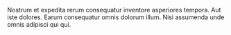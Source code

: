 Nostrum et expedita rerum consequatur inventore asperiores tempora. Aut iste dolores. Earum consequatur omnis dolorum illum. Nisi assumenda unde omnis adipisci qui qui.